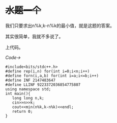 # ~~水题一个~~

我们只要求出n%k,k-n%k的最小值，就是这题的答案。

其实很简单，我就不多说了。

上代码。

 _Code->_
 
 ```
#include<bits/stdc++.h>
#define rep(i,n) for(int i=0;i<n;i++)
#define forn(i,a,b) for(int i=a;i<=b;i++)
#define INF 2147483647
#define LLINF 9223372036854775807
using namespace std;
int main(){
	long long n,k;
	cin>>n>>k;
	cout<<min(n%k,k-n%k)<<endl;
	return 0;
}
```
